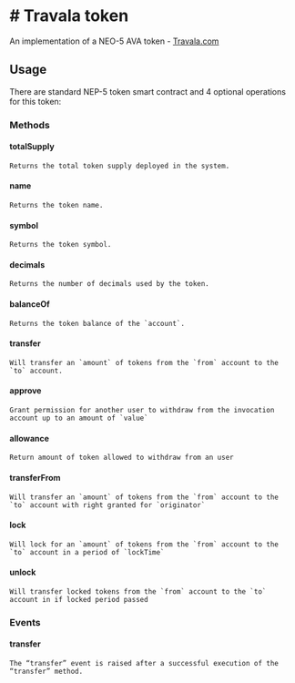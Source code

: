 # # Travala token
An implementation of a NEO-5 AVA token - [Travala.com](https://travala.com)

## Usage
There are standard NEP-5 token smart contract and 4 optional operations for this token:

### Methods

#### totalSupply

	Returns the total token supply deployed in the system.

#### name

	Returns the token name.

#### symbol

	Returns the token symbol.

#### decimals

	Returns the number of decimals used by the token.

#### balanceOf

	Returns the token balance of the `account`.

#### transfer

	Will transfer an `amount` of tokens from the `from` account to the `to` account.

#### approve

	Grant permission for another user to withdraw from the invocation account up to an amount of `value`

#### allowance

	Return amount of token allowed to withdraw from an user

#### transferFrom

	Will transfer an `amount` of tokens from the `from` account to the `to` account with right granted for `originator`

#### lock

	Will lock for an `amount` of tokens from the `from` account to the `to` account in a period of `lockTime`

#### unlock

	Will transfer locked tokens from the `from` account to the `to` account in if locked period passed

### Events

#### transfer

	The “transfer” event is raised after a successful execution of the “transfer” method.

